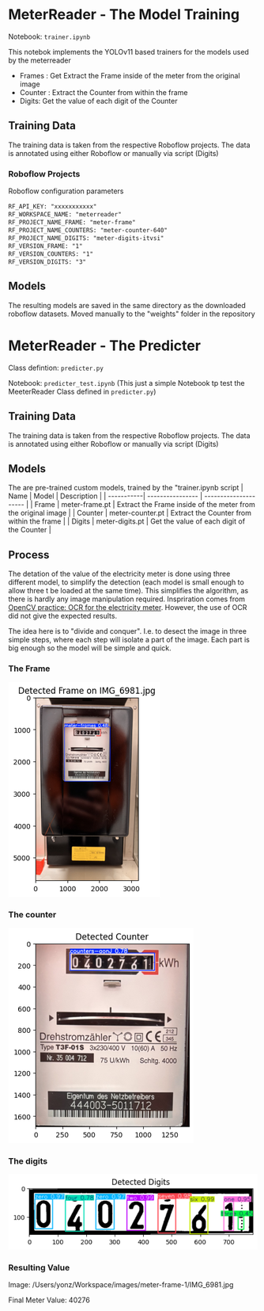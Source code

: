 # MeterReader - The Model Training

Notebook: `trainer.ipynb`

This notebok implements the YOLOv11 based trainers for the models used by the meterreader

- Frames : Get Extract the Frame inside of the meter from the original image
- Counter : Extract the Counter from within the frame
- Digits: Get the value of each digit of the Counter

## Training Data

The training data is taken from the respective Roboflow projects. The data is annotated using either Roboflow or manually via script (Digits)

### Roboflow Projects

Roboflow configuration parameters

```
RF_API_KEY: "xxxxxxxxxxx"
RF_WORKSPACE_NAME: "meterreader"
RF_PROJECT_NAME_FRAME: "meter-frame"
RF_PROJECT_NAME_COUNTERS: "meter-counter-640"
RF_PROJECT_NAME_DIGITS: "meter-digits-itvsi"
RF_VERSION_FRAME: "1"
RF_VERSION_COUNTERS: "1"
RF_VERSION_DIGITS: "3"

```

## Models

The resulting models are saved in the same directory as the downloaded roboflow datasets. 
Moved manually to the "weights" folder in the repository


# MeterReader - The Predicter

Class defintion: `predicter.py`

Notebook: `predicter_test.ipynb` (This just a simple Notebook tp test the MeeterReader Class defined in `predicter.py`)



## Training Data

The training data is taken from the respective Roboflow projects. The data is annotated using either Roboflow or manually via script (Digits)

## Models

The are pre-trained custom models, trained by the "trainer.ipynb script
| Name       | Model            | Description |
| -----------| ---------------- | --------------------- |
| Frame      | meter-frame.pt   | Extract the Frame inside of the meter from the original image |
| Counter    | meter-counter.pt | Extract the Counter from within the frame |
| Digits     | meter-digits.pt  | Get the value of each digit of the Counter |


## Process
The detation of the value of the electricity meter is done using three different model, to simplify the detection (each model is small enough to allow three t be loaded at the same time). This simplifies the algorithm, as there is hardly any image manipulation required. Inspriration comes from [OpenCV practice: OCR for the electricity meter](https://en.kompf.de/cplus/emeocv.html). However, the use of OCR did not give the expected results.

The idea here is to "divide and conquer". I.e. to desect the image in three simple steps, where each step will isolate a part of the image. Each part is big enough so the model will be simple and quick.


### The Frame

![Detected Frame](static/detected-frame.png)

### The counter

![Detected Counter](static/detected-counter.png)

### The digits

![Detected Digits](static/detected-digits.png)


### Resulting Value

Image: /Users/yonz/Workspace/images/meter-frame-1/IMG_6981.jpg

Final Meter Value: 40276

